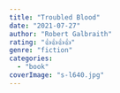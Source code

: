 ```yaml
---
title: "Troubled Blood"
date: "2021-07-27"
author: "Robert Galbraith"
rating: "👍👍👍👍"
genre: "fiction"
categories: 
  - "book"
coverImage: "s-l640.jpg"
---
```



